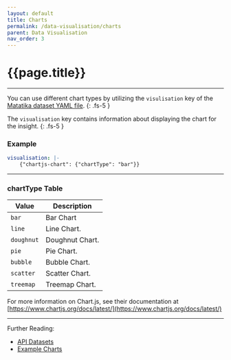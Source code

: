 ```yaml
---
layout: default
title: Charts
permalink: /data-visualisation/charts
parent: Data Visualisation
nav_order: 3
---
```


# {{page.title}}

---

You can use different chart types by utilizing the `visulisation` key of the [Matatika dataset YAML file]({{site.baseurl}}/data-visualisation/dataset-yaml).
{: .fs-5 }

The `visualisation` key contains information about displaying the chart for the insight.
{: .fs-5 }

### Example

```yaml
visualisation: |-
    {"chartjs-chart": {"chartType": "bar"}}
```

---

### chartType Table

Value | Description
----- | -----------
`bar` | Bar Chart
`line` | Line Chart.
`doughnut` | Doughnut Chart.
`pie` | Pie Chart.
`bubble` | Bubble Chart.
`scatter` | Scatter Chart.
`treemap` | Treemap Chart.

For more information on Chart.js, see their documentation at [https://www.chartjs.org/docs/latest/](https://www.chartjs.org/docs/latest/)

---

Further Reading: 

- [API Datasets]({{site.baseurl}}/api/resources/datasets)
- [Example Charts](examples)
